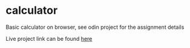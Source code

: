 # calculator
Basic calculator on browser, see odin project for the assignment details 

Live project link can be found [here](https://theleanbow.github.io/calculator/)